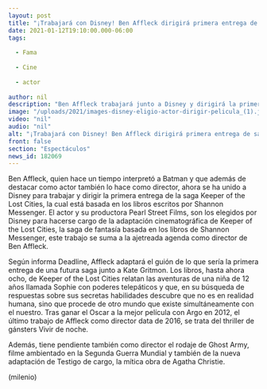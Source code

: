```yaml
---
layout: post
title: "¡Trabajará con Disney! Ben Affleck dirigirá primera entrega de saga 'Keeper of the Lost Cities'"
date: 2021-01-12T19:10:00.000-06:00
tags:
  
  - Fama
  
  - Cine
  
  - actor
  
author: nil
description: "Ben Affleck trabajará junto a Disney y dirigirá la primera entrega de la saga 'Keeper of the Lost Cities', basada en los libros escritos por Shannon Messenger. "
image: "/uploads/2021/images-disney-eligio-actor-dirigir-pelicula_(1).jpg"
video: "nil"
audio: "nil"
alt: "¡Trabajará con Disney! Ben Affleck dirigirá primera entrega de saga 'Keeper of the Lost Cities'"
front: false
section: "Espectáculos"
news_id: 182069
---
```


Ben Affleck, quien hace un tiempo interpretó a Batman y que además de destacar como actor también lo hace como director, ahora se ha unido a Disney para trabajar y dirigir la primera entrega de la saga Keeper of the Lost Cities, la cual está basada en los libros escritos por Shannon Messenger. El actor y su productora Pearl Street Films, son los elegidos por Disney para hacerse cargo de la adaptación cinematográfica de Keeper of the Lost Cities, la saga de fantasía basada en los libros de Shannon Messenger, este trabajo se suma a la ajetreada agenda como director de Ben Affleck. 

Según informa Deadline, Affleck adaptará el guión de lo que sería la primera entrega de una futura saga junto a Kate Gritmon. Los libros, hasta ahora ocho, de Keeper of the Lost Cities relatan las aventuras de una niña de 12 años llamada Sophie con poderes telepáticos y que, en su búsqueda de respuestas sobre sus secretas habilidades descubre que no es en realidad humana, sino que procede de otro mundo que existe simultáneamente con el nuestro. Tras ganar el Oscar a la mejor película con Argo en 2012, el último trabajo de Affleck como director data de 2016, se trata del thriller de gánsters Vivir de noche.  

Además, tiene pendiente también como director el rodaje de Ghost Army, filme ambientado en la Segunda Guerra Mundial y también de la nueva adaptación de Testigo de cargo, la mítica obra de Agatha Christie. 

(milenio)